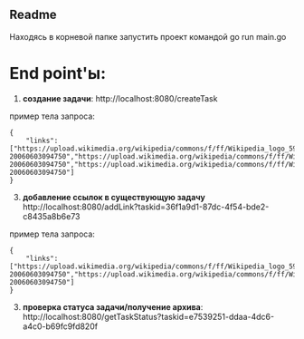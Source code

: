 ## Readme
Находясь в корневой папке запустить проект командой go run main.go

# End point'ы:

1) **создание задачи**: http://localhost:8080/createTask
   
пример тела запроса:
```
{
    "links":["https://upload.wikimedia.org/wikipedia/commons/f/ff/Wikipedia_logo_593.jpg?20060603094750","https://upload.wikimedia.org/wikipedia/commons/f/ff/Wikipedia_logo_593.jpg?20060603094750","https://upload.wikimedia.org/wikipedia/commons/f/ff/Wikipedia_logo_593.jpg?20060603094750"]
}
```

3) **добавление ссылок в существующую задачу**
http://localhost:8080/addLink?taskid=36f1a9d1-87dc-4f54-bde2-c8435a8b6e73 

пример тела запроса:
```
{
    "links":["https://upload.wikimedia.org/wikipedia/commons/f/ff/Wikipedia_logo_593.jpg?20060603094750","https://upload.wikimedia.org/wikipedia/commons/f/ff/Wikipedia_logo_593.jpg?20060603094750"]
}
```

3) **проверка статуса задачи/получение архива**:
http://localhost:8080/getTaskStatus?taskid=e7539251-ddaa-4dc6-a4c0-b69fc9fd820f

